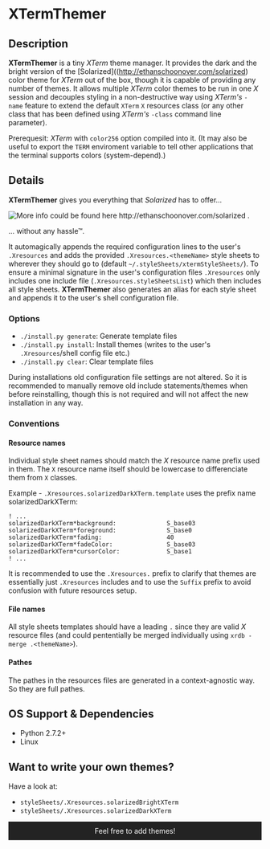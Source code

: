 # XTermThemer


## Description

**XTermThemer** is a tiny *XTerm* theme manager. It provides the dark and the bright version of the [Solarized]((http://ethanschoonover.com/solarized) color theme for *XTerm* out of the box, though it is capable of providing any number of themes. It allows multiple *XTerm* color themes to be run in one *X* session and decouples styling in a non-destructive way using *XTerm's* `-name` feature to extend the default `XTerm` `X` resources class (or any other class that has been defined using *XTerm's* `-class` command line parameter).

Prerequesit: *XTerm* with `color256` option compiled into it. (It may also be useful to export the `TERM` enviroment variable to tell other applications that the terminal supports colors (system-depend).)

## Details

**XTermThemer** gives you everything that *Solarized* has to offer...

![More info could be found here http://ethanschoonover.com/solarized .](http://ethanschoonover.com/solarized/img/solarized-vim.png)

... without any hassle™.


It automagically appends the required configuration lines to the user's `.Xresources` and adds the provided `.Xresources.<themeName>` style sheets to wherever they should go to (default `~/.styleSheets/xtermStyleSheets/`). To ensure a minimal signature in the user's configuration files `.Xresources` only includes one include file (`.Xresources.styleSheetsList`) which then includes all style sheets. **XTermThemer** also generates an alias for each style sheet and appends it to the user's shell configuration file.

### Options

- `./install.py generate`: Generate template files
- `./install.py install`: Install themes (writes to the user's `.Xresources`/shell config file etc.)
- `./install.py clear`:  Clear template files

During installations old configuration file settings are not altered. So it is recommended to manually remove old include statements/themes when before reinstalling, though this is not required and will not affect the new installation in any way.

### Conventions

#### Resource names

Individual style sheet names should match the *X* resource name prefix used in them. The `X` resource name itself should be lowercase to differenciate them from `X` classes.

Example - `.Xresources.solarizedDarkXTerm.template` uses the prefix name solarizedDarkXTerm:

```ascii
! ...
solarizedDarkXTerm*background:              S_base03
solarizedDarkXTerm*foreground:              S_base0
solarizedDarkXTerm*fading:                  40
solarizedDarkXTerm*fadeColor:               S_base03
solarizedDarkXTerm*cursorColor:             S_base1
! ...
```

It is recommended to use the `.Xresources.` prefix to clarify that themes are essentially just `.Xresources` includes and to use the `Suffix` prefix to avoid confusion with future resources setup.

#### File names

All style sheets templates should have a leading `.` since they are valid *X* resource files (and could pententially be merged individually using `xrdb -merge .<themeName>`).

#### Pathes

The pathes in the resources files are generated in a context-agnostic way. So they are full pathes.

## OS Support & Dependencies

- Python 2.7.2+
- Linux

## Want to write your own themes?

Have a look at:

- `styleSheets/.Xresources.solarizedBrightXTerm`
- `styleSheets/.Xresources.solarizedDarkXTerm`

<div style="background-color: #232323; color: #ffffff; padding: 100px; padding: 10px; text-align: center">Feel free to add themes!</div>

